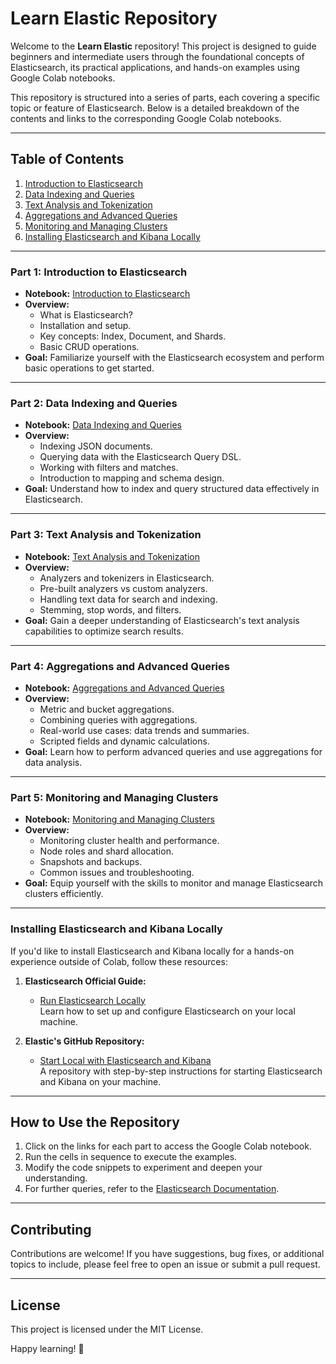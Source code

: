 # Learn Elastic Repository

Welcome to the **Learn Elastic** repository! This project is designed to guide beginners and intermediate users through the foundational concepts of Elasticsearch, its practical applications, and hands-on examples using Google Colab notebooks.

This repository is structured into a series of parts, each covering a specific topic or feature of Elasticsearch. Below is a detailed breakdown of the contents and links to the corresponding Google Colab notebooks.

---

## **Table of Contents**

1. [Introduction to Elasticsearch](#part-1-introduction-to-elasticsearch)
2. [Data Indexing and Queries](#part-2-data-indexing-and-queries)
3. [Text Analysis and Tokenization](#part-3-text-analysis-and-tokenization)
4. [Aggregations and Advanced Queries](#part-4-aggregations-and-advanced-queries)
5. [Monitoring and Managing Clusters](#part-5-monitoring-and-managing-clusters)
6. [Installing Elasticsearch and Kibana Locally](#installing-elasticsearch-and-kibana-locally)

---

### **Part 1: Introduction to Elasticsearch**
- **Notebook:** [Introduction to Elasticsearch](https://colab.research.google.com/drive/1kwFXRCE9FaVmBJ91YyYeKmEdaVWolF84)
- **Overview:**
  - What is Elasticsearch?
  - Installation and setup.
  - Key concepts: Index, Document, and Shards.
  - Basic CRUD operations.
- **Goal:** Familiarize yourself with the Elasticsearch ecosystem and perform basic operations to get started.

---

### **Part 2: Data Indexing and Queries**
- **Notebook:** [Data Indexing and Queries](https://colab.research.google.com/drive/1aMmmAXvaYnY1JKfzSQRR1S9NKw5MpvQ5)
- **Overview:**
  - Indexing JSON documents.
  - Querying data with the Elasticsearch Query DSL.
  - Working with filters and matches.
  - Introduction to mapping and schema design.
- **Goal:** Understand how to index and query structured data effectively in Elasticsearch.

---

### **Part 3: Text Analysis and Tokenization**
- **Notebook:** [Text Analysis and Tokenization](https://colab.research.google.com/drive/1wz1klB4J2TqSyYxkk4VbFStxqH-i4gdX#scrollTo=Lf8Kq-KzaOWk)
- **Overview:**
  - Analyzers and tokenizers in Elasticsearch.
  - Pre-built analyzers vs custom analyzers.
  - Handling text data for search and indexing.
  - Stemming, stop words, and filters.
- **Goal:** Gain a deeper understanding of Elasticsearch's text analysis capabilities to optimize search results.

---

### **Part 4: Aggregations and Advanced Queries**
- **Notebook:** [Aggregations and Advanced Queries](https://colab.research.google.com/drive/1vmoRYw_HWUgRXTR0o4SDMUXs9Bt6UFY6)
- **Overview:**
  - Metric and bucket aggregations.
  - Combining queries with aggregations.
  - Real-world use cases: data trends and summaries.
  - Scripted fields and dynamic calculations.
- **Goal:** Learn how to perform advanced queries and use aggregations for data analysis.

---

### **Part 5: Monitoring and Managing Clusters**
- **Notebook:** [Monitoring and Managing Clusters](https://colab.research.google.com/drive/1tAb1bof9Op149cA3uz2uU2yXGEhm6W01#scrollTo=YGj9CtQWYjmO)
- **Overview:**
  - Monitoring cluster health and performance.
  - Node roles and shard allocation.
  - Snapshots and backups.
  - Common issues and troubleshooting.
- **Goal:** Equip yourself with the skills to monitor and manage Elasticsearch clusters efficiently.

---

### **Installing Elasticsearch and Kibana Locally**
If you'd like to install Elasticsearch and Kibana locally for a hands-on experience outside of Colab, follow these resources:

1. **Elasticsearch Official Guide:**
   - [Run Elasticsearch Locally](https://www.elastic.co/guide/en/elasticsearch/reference/8.17/run-elasticsearch-locally.html)  
     Learn how to set up and configure Elasticsearch on your local machine.

2. **Elastic's GitHub Repository:**
   - [Start Local with Elasticsearch and Kibana](https://github.com/elastic/start-local)  
     A repository with step-by-step instructions for starting Elasticsearch and Kibana on your machine.

---

## **How to Use the Repository**

1. Click on the links for each part to access the Google Colab notebook.
2. Run the cells in sequence to execute the examples.
3. Modify the code snippets to experiment and deepen your understanding.
4. For further queries, refer to the [Elasticsearch Documentation](https://www.elastic.co/guide/en/elasticsearch/reference/current/index.html).

---

## **Contributing**
Contributions are welcome! If you have suggestions, bug fixes, or additional topics to include, please feel free to open an issue or submit a pull request.

---

## **License**
This project is licensed under the MIT License.

Happy learning! 🎉
